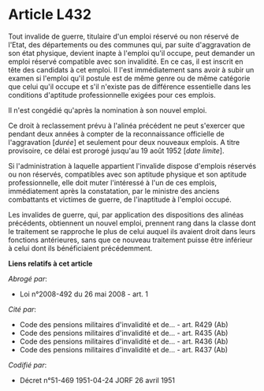 # Article L432

Tout invalide de guerre, titulaire d'un emploi réservé ou non réservé de l'Etat, des départements ou des communes qui, par
suite d'aggravation de son état physique, devient inapte à l'emploi qu'il occupe, peut demander un emploi réservé compatible
avec son invalidité. En ce cas, il est inscrit en tête des candidats à cet emploi. Il l'est immédiatement sans avoir à subir
un examen si l'emploi qu'il postule est de même genre ou de même catégorie que celui qu'il occupe et s'il n'existe pas de
différence essentielle dans les conditions d'aptitude professionnelle exigées pour ces emplois.

Il n'est congédié qu'après la nomination à son nouvel emploi.

Ce droit à reclassement prévu à l'alinéa précédent ne peut s'exercer que pendant deux années à compter de la reconnaissance
officielle de l'aggravation [*durée*] et seulement pour deux nouveaux emplois. A titre provisoire, ce délai est prorogé
jusqu'au 19 août 1952 [*date limite*].

Si l'administration à laquelle appartient l'invalide dispose d'emplois réservés ou non réservés, compatibles avec son
aptitude physique et son aptitude professionnelle, elle doit muter l'intéressé à l'un de ces emplois, immédiatement après la
constatation, par le ministre des anciens combattants et victimes de guerre, de l'inaptitude à l'emploi occupé.

Les invalides de guerre, qui, par application des dispositions des alinéas précédents, obtiennent un nouvel emploi, prennent
rang dans la classe dont le traitement se rapproche le plus de celui auquel ils avaient droit dans leurs fonctions
antérieures, sans que ce nouveau traitement puisse être inférieur à celui dont ils bénéficiaient précédemment.

**Liens relatifs à cet article**

_Abrogé par_:

  - Loi n°2008-492 du 26 mai 2008 - art. 1

_Cité par_:

  - Code des pensions militaires d'invalidité et de... - art. R429 (Ab)
  - Code des pensions militaires d'invalidité et de... - art. R435 (Ab)
  - Code des pensions militaires d'invalidité et de... - art. R436 (Ab)
  - Code des pensions militaires d'invalidité et de... - art. R437 (Ab)

_Codifié par_:

  - Décret n°51-469 1951-04-24 JORF 26 avril 1951
